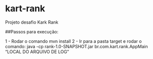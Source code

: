 # kart-rank
Projeto desafio Kark Rank

##Passos para execução:

1 - Rodar o comando mvn install
2 - Ir para a pasta target e rodar o comando: java -cp rank-1.0-SNAPSHOT.jar br.com.kart.rank.AppMain “LOCAL DO ARQUIVO DE LOG”